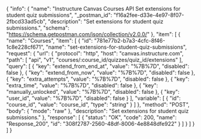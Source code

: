 {
  "info": {
    "name": "Instructure Canvas Courses API Set extensions for student quiz submissions",
    "_postman_id": "f16a2fee-d33e-4e97-8f07-2fbcd33ad5cb",
    "description": "Set extensions for student quiz submissions.",
    "schema": "https://schema.getpostman.com/json/collection/v2.0.0/"
  },
  "item": [
    {
      "name": "Courses",
      "item": [
        {
          "id": "781e77b2-b7a3-4cfc-8f46-1c8e228cf671",
          "name": "set-extensions-for-student-quiz-submissions",
          "request": {
            "url": {
              "protocol": "http",
              "host": "canvas.instructure.com",
              "path": [
                "api",
                "v1",
                "courses/:course_id/quizzes/quiz_id/extensions"
              ],
              "query": [
                {
                  "key": "extend_from_end_at",
                  "value": "%7B%7D",
                  "disabled": false
                },
                {
                  "key": "extend_from_now",
                  "value": "%7B%7D",
                  "disabled": false
                },
                {
                  "key": "extra_attempts",
                  "value": "%7B%7D",
                  "disabled": false
                },
                {
                  "key": "extra_time",
                  "value": "%7B%7D",
                  "disabled": false
                },
                {
                  "key": "manually_unlocked",
                  "value": "%7B%7D",
                  "disabled": false
                },
                {
                  "key": "user_id",
                  "value": "%7B%7D",
                  "disabled": false
                }
              ],
              "variable": [
                {
                  "id": "course_id",
                  "value": "course_id",
                  "type": "string"
                }
              ]
            },
            "method": "POST",
            "body": {
              "mode": "raw"
            },
            "description": "Set extensions for student quiz submissions."
          },
          "response": [
            {
              "status": "OK",
              "code": 200,
              "name": "Response_200",
              "id": "308f2787-2560-48df-8006-4e8848dfe922"
            }
          ]
        }
      ]
    }
  ]
}